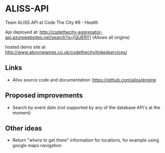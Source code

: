 # ALISS-API
Team ALISS API at Code The City #9 - Health

Api deployed at:
http://codethecity-aggregator-api.azurewebsites.net/search?q=[QUERY]
(Allows all origins)

hosted demo site at http://www.aboynejames.co.uk/codethecity/linkedservices/

## Links
- Aliss source code and documentation: https://github.com/aliss/engine

## Proposed improvements
- Search by event date (not supported by any of the database API's at the moment)

## Other ideas
- Return "where to get there" information for locations, for example using google maps navigation